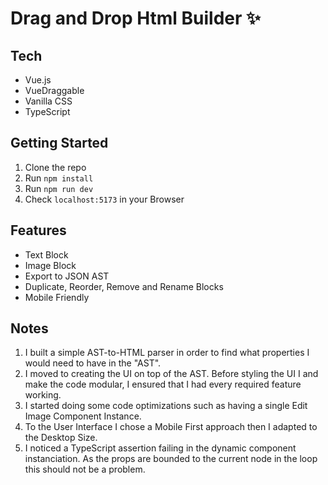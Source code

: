 # Drag and Drop Html Builder ✨

## Tech

- Vue.js
- VueDraggable
- Vanilla CSS
- TypeScript

## Getting Started

1. Clone the repo
2. Run `npm install`
3. Run `npm run dev`
4. Check `localhost:5173` in your Browser

## Features

- Text Block
- Image Block
- Export to JSON AST
- Duplicate, Reorder, Remove and Rename Blocks
- Mobile Friendly

## Notes

1. I built a simple AST-to-HTML parser in order to find what properties I would need to have in the "AST".
2. I moved to creating the UI on top of the AST. Before styling the UI I and make the code modular, I ensured that I had every required feature working.
3. I started doing some code optimizations such as having a single Edit Image Component Instance.
4. To the User Interface I chose a Mobile First approach then I adapted to the Desktop Size.
5. I noticed a TypeScript assertion failing in the dynamic component instanciation. As the props are bounded to the current node in the loop this should not be a problem.

